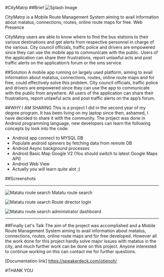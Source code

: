 #CityMatrp 
##Brief
![Splash Image](https://github.com/Otienoh/CityMatrp/res/drawable-hdpi/splashimg.png "Splash Image")


CityMatrp is a Mobile Route Management System aiming to avail information about matatus, connections, routes, online route maps for free. 
Web Presence

CityMatrp users are able to know where to find the bus stations to their various destinations and get alerts from respective personnel in charge of the various. City council officials, traffic police and drivers are empowered since they can use the mobile app to communicate with the public. Users of the application can share their frustrations, report unlawful acts and post traffic alerts on the application’s forum or the sms service.

##Solution
A mobile app running on largely used platform, aiming to avail information about matatus, connections, routes, online route maps and for free, could effectively solve this problem. City council officials, traffic police and drivers are empowered since they can use the app to communicate with the public from anywhere. All users of the application can share their frustrations, report unlawful acts and post traffic alerts on the app’s forum.

##WHY I AM SHARING
This is a project I did in the second year of my degree program. It has been living on my laptop since then, ashamed, I have decided to share it with the community. The project was done in Android programming language, new developers can learn the following concepts by look into the code:
* Android app connect to MYSQL DB
* Populate android spinners by fetching data from remote DB
* Android Async background processes
* Android Basic Map Google V2 (You should switch to latest Google Maps API)
* Android Web View
* Actually you will learn quite alot ;)

##Screenshots
___
![Matatu route search](https://github.com/Otienoh/CityMatrp/screenshots/Matatu_route_search.png  "Matatu route search")
Matatu route search

![Matatu route search](https://github.com/Otienoh/CityMatrp/screenshots/Route_director_login.png "Route director login")
Route director login

![Matatu route search](https://github.com/Otienoh/CityMatrp/screenshots/administrator_dashboard.png "administrator dashboard")
administrator dashboard
___

##Finally Let's Talk
The aim of the project was accomplished and a Mobile Route Management System aiming to avail information about matatus, connections, routes, online route maps and for free developed. However all the work done for this project hardly solve major issues with matatus in the city, and much further work can be done on this project. Anyone interested to continue working on this can contact me [](otienojulie@gmail.com) for further questions.

[Documentation link] https://speakerdeck.com/otienoh/

#THANK YOU 
